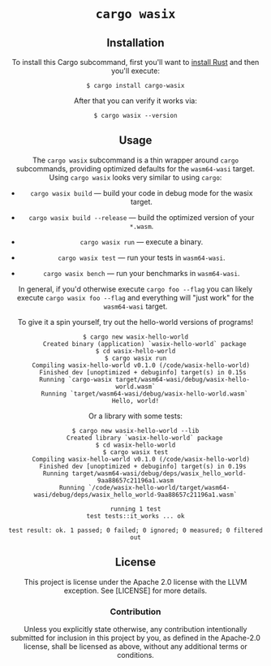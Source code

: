 <div align="center">
  <h1><code>cargo wasix</code></h1>

## Installation

To install this Cargo subcommand, first you'll want to [install
Rust](https://www.rust-lang.org/tools/install) and then you'll execute:

```
$ cargo install cargo-wasix
```

After that you can verify it works via:

```
$ cargo wasix --version
```

## Usage

The `cargo wasix` subcommand is a thin wrapper around `cargo` subcommands,
providing optimized defaults for the `wasm64-wasi` target. Using `cargo wasix`
looks very similar to using `cargo`:

* `cargo wasix build` — build your code in debug mode for the wasix target.

* `cargo wasix build --release` — build the optimized version of your `*.wasm`.

* `cargo wasix run` — execute a binary.

* `cargo wasix test` — run your tests in `wasm64-wasi`.

* `cargo wasix bench` — run your benchmarks in `wasm64-wasi`.

In general, if you'd otherwise execute `cargo foo --flag` you can likely execute
`cargo wasix foo --flag` and everything will "just work" for the `wasm64-wasi`
target.

To give it a spin yourself, try out the hello-world versions of programs!

```
$ cargo new wasix-hello-world
     Created binary (application) `wasix-hello-world` package
$ cd wasix-hello-world
$ cargo wasix run
   Compiling wasix-hello-world v0.1.0 (/code/wasix-hello-world)
    Finished dev [unoptimized + debuginfo] target(s) in 0.15s
     Running `cargo-wasix target/wasm64-wasi/debug/wasix-hello-world.wasm`
     Running `target/wasm64-wasi/debug/wasix-hello-world.wasm`
Hello, world!
```

Or a library with some tests:

```
$ cargo new wasix-hello-world --lib
     Created library `wasix-hello-world` package
$ cd wasix-hello-world
$ cargo wasix test
   Compiling wasix-hello-world v0.1.0 (/code/wasix-hello-world)
    Finished dev [unoptimized + debuginfo] target(s) in 0.19s
     Running target/wasm64-wasi/debug/deps/wasix_hello_world-9aa88657c21196a1.wasm
     Running `/code/wasix-hello-world/target/wasm64-wasi/debug/deps/wasix_hello_world-9aa88657c21196a1.wasm`

running 1 test
test tests::it_works ... ok

test result: ok. 1 passed; 0 failed; 0 ignored; 0 measured; 0 filtered out
```

## License

This project is license under the Apache 2.0 license with the LLVM exception.
See [LICENSE] for more details.

### Contribution

Unless you explicitly state otherwise, any contribution intentionally submitted
for inclusion in this project by you, as defined in the Apache-2.0 license,
shall be licensed as above, without any additional terms or conditions.